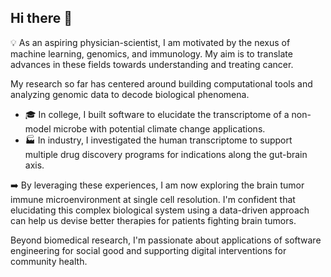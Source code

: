 ## Hi there 👋

<!--
**vsk-1167/vsk-1167** is a ✨ _special_ ✨ repository because its `README.md` (this file) appears on your GitHub profile.

Here are some ideas to get you started:

- 🔭 I’m currently working on ...
- 🌱 I’m currently learning ...
- 👯 I’m looking to collaborate on ...
- 🤔 I’m looking for help with ...
- 💬 Ask me about ...
- 📫 How to reach me: ...
- 😄 Pronouns: ...
- ⚡ Fun fact: ...
-->
💡 As an aspiring physician-scientist, I am motivated by the nexus of machine learning, genomics, and immunology. My aim is to translate advances in these fields towards understanding and treating cancer.

My research so far has centered around building computational tools and analyzing genomic data to decode biological phenomena. 
- 🎓 In college, I built software to elucidate the transcriptome of a non-model microbe with potential climate change applications.
- 🏭 In industry, I investigated the human transcriptome to support multiple drug discovery programs for indications along the gut-brain axis. 

➡️ By leveraging these experiences, I am now exploring the brain tumor immune microenvironment at single cell resolution. I'm confident that elucidating this complex biological system using a data-driven approach can help us devise better therapies for patients fighting brain tumors. 

Beyond biomedical research, I'm passionate about applications of software engineering for social good and supporting digital interventions for community health.

